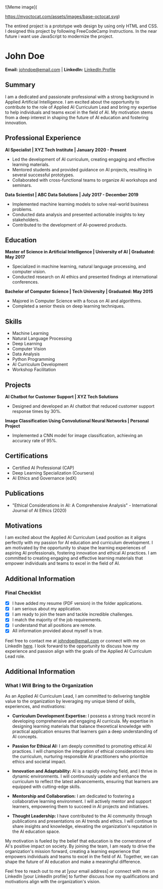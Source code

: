 ![Meme image](

https://myoctocat.com/assets/images/base-octocat.svg)


The entired project is a prototype web design by using only HTML and CSS.
I designed this project by following FreeCodeCamp Instructions.
In the near future i want use JavaScript to modernize the project.

# John Doe

**Email:** johndoe@email.com | **LinkedIn:** [LinkedIn Profile](https://www.linkedin.com/in/johndoe)

## Summary
I am a dedicated and passionate professional with a strong background in Applied Artificial Intelligence. I am excited about the opportunity to contribute to the role of Applied AI Curriculum Lead and bring my expertise to help individuals and teams excel in the field of AI. My motivation stems from a deep interest in shaping the future of AI education and fostering innovation.

## Professional Experience
**AI Specialist | XYZ Tech Institute | January 2020 - Present**
- Led the development of AI curriculum, creating engaging and effective learning materials.
- Mentored students and provided guidance on AI projects, resulting in several successful prototypes.
- Collaborated with cross-functional teams to organize AI workshops and seminars.

**Data Scientist | ABC Data Solutions | July 2017 - December 2019**
- Implemented machine learning models to solve real-world business problems.
- Conducted data analysis and presented actionable insights to key stakeholders.
- Contributed to the development of AI-powered products.

## Education
**Master of Science in Artificial Intelligence | University of AI | Graduated: May 2017**
- Specialized in machine learning, natural language processing, and computer vision.
- Conducted research on AI ethics and presented findings at international conferences.

**Bachelor of Computer Science | Tech University | Graduated: May 2015**
- Majored in Computer Science with a focus on AI and algorithms.
- Completed a senior thesis on deep learning techniques.

## Skills
- Machine Learning
- Natural Language Processing
- Deep Learning
- Computer Vision
- Data Analysis
- Python Programming
- AI Curriculum Development
- Workshop Facilitation

## Projects
**AI Chatbot for Customer Support | XYZ Tech Solutions**
- Designed and developed an AI chatbot that reduced customer support response times by 30%.

**Image Classification Using Convolutional Neural Networks | Personal Project**
- Implemented a CNN model for image classification, achieving an accuracy rate of 95%.

## Certifications
- Certified AI Professional (CAP)
- Deep Learning Specialization (Coursera)
- AI Ethics and Governance (edX)

## Publications
- "Ethical Considerations in AI: A Comprehensive Analysis" - International Journal of AI Ethics (2020)

## Motivations
I am excited about the Applied AI Curriculum Lead position as it aligns perfectly with my passion for AI education and curriculum development. I am motivated by the opportunity to shape the learning experiences of aspiring AI professionals, fostering innovation and ethical AI practices. I am committed to creating engaging and effective learning materials that empower individuals and teams to excel in the field of AI.

## Additional Information
### Final Checklist
- [x] I have added my resume (PDF version) in the folder applications.
- [x] I am serious about my application.
- [x] I am ready to join the team and tackle incredible challenges.
- [x] I match the majority of the job requirements.
- [x] I understand that all positions are remote.
- [x] All information provided about myself is true.

Feel free to contact me at johndoe@email.com or connect with me on LinkedIn [here](https://www.linkedin.com/in/johndoe). I look forward to the opportunity to discuss how my experience and passion align with the goals of the Applied AI Curriculum Lead role.

## Additional Information
### What I Will Bring to the Organization

As an Applied AI Curriculum Lead, I am committed to delivering tangible value to the organization by leveraging my unique blend of skills, experiences, and motivations:

- **Curriculum Development Expertise:** I possess a strong track record in developing comprehensive and engaging AI curricula. My expertise in designing learning materials that balance theoretical knowledge with practical application ensures that learners gain a deep understanding of AI concepts.

- **Passion for Ethical AI:** I am deeply committed to promoting ethical AI practices. I will champion the integration of ethical considerations into the curriculum, nurturing responsible AI practitioners who prioritize ethics and societal impact.

- **Innovation and Adaptability:** AI is a rapidly evolving field, and I thrive in dynamic environments. I will continuously update and enhance the curriculum to reflect the latest advancements, ensuring that learners are equipped with cutting-edge skills.

- **Mentorship and Collaboration:** I am dedicated to fostering a collaborative learning environment. I will actively mentor and support learners, empowering them to succeed in AI projects and initiatives.

- **Thought Leadership:** I have contributed to the AI community through publications and presentations on AI trends and ethics. I will continue to share insights and knowledge, elevating the organization's reputation in the AI education space.

My motivation is fueled by the belief that education is the cornerstone of AI's positive impact on society. By joining the team, I am ready to drive the organization's mission forward, creating a learning experience that empowers individuals and teams to excel in the field of AI. Together, we can shape the future of AI education and make a meaningful difference.

Feel free to reach out to me at [your email address] or connect with me on LinkedIn [your LinkedIn profile] to further discuss how my qualifications and motivations align with the organization's vision.

